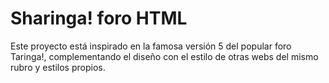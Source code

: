 # Sharinga! foro HTML
Este proyecto está inspirado en la famosa versión 5 del popular foro Taringa!, complementando el diseño con el estilo de otras webs del mismo rubro y estilos propios.
